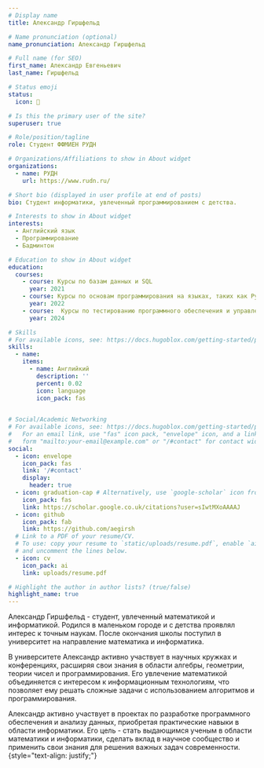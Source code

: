 ```yaml
---
# Display name
title: Александр Гиршфельд

# Name pronunciation (optional)
name_pronunciation: Александр Гиршфельд

# Full name (for SEO)
first_name: Александр Евгеньевич
last_name: Гиршфельд

# Status emoji
status:
  icon: 🤠️

# Is this the primary user of the site?
superuser: true

# Role/position/tagline
role: Студент ФФМИЕН РУДН

# Organizations/Affiliations to show in About widget
organizations:
  - name: РУДН
    url: https://www.rudn.ru/

# Short bio (displayed in user profile at end of posts)
bio: Студент информатики, увлеченный программированием с детства.

# Interests to show in About widget
interests:
  - Английский язык 
  - Программирование
  - Бадминтон 

# Education to show in About widget
education:
  courses:
    - course: Курсы по базам данных и SQL
      year: 2021
    - course: Курсы по основам программирования на языках, таких как Python, Java, C++ и других
      year: 2022
    - course:  Курсы по тестированию программного обеспечения и управлению проектами
      year: 2024

# Skills
# For available icons, see: https://docs.hugoblox.com/getting-started/page-builder/#icons
skills:
  - name: 
    items:
      - name: Английкий
        description: ''
        percent: 0.02
        icon: language
        icon_pack: fas
     

# Social/Academic Networking
# For available icons, see: https://docs.hugoblox.com/getting-started/page-builder/#icons
#   For an email link, use "fas" icon pack, "envelope" icon, and a link in the
#   form "mailto:your-email@example.com" or "/#contact" for contact widget.
social:
  - icon: envelope
    icon_pack: fas
    link: '/#contact'
    display:
      header: true
  - icon: graduation-cap # Alternatively, use `google-scholar` icon from `ai` icon pack
    icon_pack: fas
    link: https://scholar.google.co.uk/citations?user=sIwtMXoAAAAJ
  - icon: github
    icon_pack: fab
    link: https://github.com/aegirsh
  # Link to a PDF of your resume/CV.
  # To use: copy your resume to `static/uploads/resume.pdf`, enable `ai` icons in `params.yaml`,
  # and uncomment the lines below.
  - icon: cv
    icon_pack: ai
    link: uploads/resume.pdf

# Highlight the author in author lists? (true/false)
highlight_name: true
---
```


Александр Гиршфельд - студент, увлеченный математикой и информатикой. Родился в маленьком городе и с детства проявлял интерес к точным наукам. После окончания школы поступил в университет на направление математика и информатика.

В университете Александр активно участвует в научных кружках и конференциях, расширяя свои знания в области алгебры, геометрии, теории чисел и программирования. Его увлечение математикой объединяется с интересом к информационным технологиям, что позволяет ему решать сложные задачи с использованием алгоритмов и программирования.

Александр активно участвует в проектах по разработке программного обеспечения и анализу данных, приобретая практические навыки в области информатики. Его цель - стать выдающимся ученым в области математики и информатики, сделать вклад в научное сообщество и применить свои знания для решения важных задач современности.
{style="text-align: justify;"}
